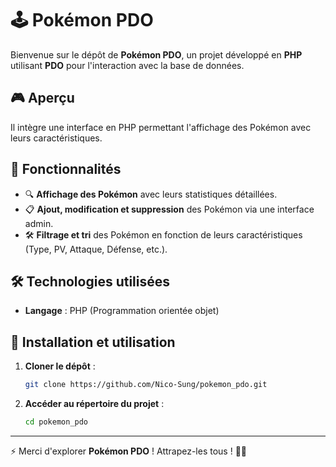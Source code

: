 # 🕹️ Pokémon PDO

Bienvenue sur le dépôt de **Pokémon PDO**, un projet développé en **PHP** utilisant **PDO** pour l'interaction avec la base de données.

## 🎮 Aperçu

Il intègre une interface en PHP permettant l'affichage des Pokémon avec leurs caractéristiques.

## 🚀 Fonctionnalités

- 🔍 **Affichage des Pokémon** avec leurs statistiques détaillées.
- 📋 **Ajout, modification et suppression** des Pokémon via une interface admin.
- 🛠️ **Filtrage et tri** des Pokémon en fonction de leurs caractéristiques (Type, PV, Attaque, Défense, etc.).

## 🛠 Technologies utilisées

- **Langage** : PHP (Programmation orientée objet)

## 🔧 Installation et utilisation

1. **Cloner le dépôt** :

   ```bash
   git clone https://github.com/Nico-Sung/pokemon_pdo.git
   ```

2. **Accéder au répertoire du projet** :

   ```bash
   cd pokemon_pdo
   ```

---

⚡ Merci d'explorer **Pokémon PDO** ! Attrapez-les tous ! 🎴🔥
